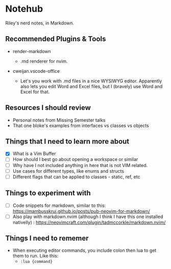 # Notehub

Riley's nerd notes, in Markdown.

## Recommended Plugins & Tools

- render-markdown
  - .md renderer for nvim.

- cweijan.vscode-office
  - Let's you work with .md files in a nice WYSIWYG editor. Apparently also lets you edit Word and Excel files, but I (bravely) use Word and Excel for that.

## Resources I should review

- Personal notes from Missing Semester talks
- That one bloke's examples from interfaces vs classes vs objects

## Things that I need to learn more about

* [x] What is a Vim Buffer
* [ ] How should I best go about opening a workspace or similar
* [ ] Why have I not included anything in here that is not VIM related.
* [ ] Use cases for different types, like enums and structs
* [ ] Different flags that can be applied to classes - static, ref, etc

## Things to experiment with
* [ ] Code snippets for markdown, similar to this: https://mambusskruj.github.io/posts/pub-neovim-for-markdown/
* [ ] Also play with markdown.nvim (although I think I have this one installed nativelly) : https://neovimcraft.com/plugin/tadmccorkle/markdown.nvim/

## Things I need to rememer

- When executing editor commands, you include colon then lua to get them to run. Like this:
  - `:lua {command}`
